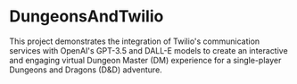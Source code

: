 # DungeonsAndTwilio
This project demonstrates the integration of Twilio's communication services with OpenAI's GPT-3.5 and DALL-E models to create an interactive and engaging virtual Dungeon Master (DM) experience for a single-player Dungeons and Dragons (D&amp;D) adventure.
